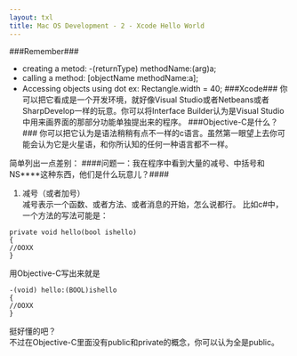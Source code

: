 ```yaml
---
layout: txl
title: Mac OS Development - 2 - Xcode Hello World
---
```


###Remember###
 - creating a metod: -(returnType) methodName:(arg)a;
 - calling a method: [objectName methodName:a];
 - Accessing objects using dot
 ex: Rectangle.width = 40;
###Xcode###
你可以把它看成是一个开发环境，就好像Visual Studio或者Netbeans或者SharpDevelop一样的玩意。你可以将Interface Builder认为是Visual Studio中用来画界面的那部分功能单独提出来的程序。
###Objective-C是什么？###
你可以把它认为是语法稍稍有点不一样的c语言。虽然第一眼望上去你可能会认为它是火星语，和你所认知的任何一种语言都不一样。  

简单列出一点差别：
####问题一：我在程序中看到大量的减号、中括号和NS****这种东西，他们是什么玩意儿？####
 1. 减号（或者加号）  
 减号表示一个函数、或者方法、或者消息的开始，怎么说都行。
 比如c#中，一个方法的写法可能是：
 ```
private void hello(bool ishello)
{
//OOXX
}
 ```
用Objective-C写出来就是
 ```
-(void) hello:(BOOL)ishello
{
//OOXX
}
 ```
挺好懂的吧？  
不过在Objective-C里面没有public和private的概念，你可以认为全是public。  
 
 
 